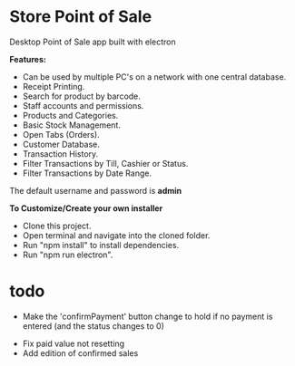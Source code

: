 # Store Point of Sale
 Desktop Point of Sale app built with electron
 
  **Features:**

- Can be used by multiple PC's on a network with one central database.
- Receipt Printing.
- Search for product by barcode.
- Staff accounts and permissions. 
- Products and Categories.
- Basic Stock Management.
- Open Tabs (Orders).
- Customer Database. 
- Transaction History. 
- Filter Transactions by Till, Cashier or Status. 
- Filter Transactions by Date Range. 

The default username and password is  **admin**

**To Customize/Create your own installer**

- Clone this project.
- Open terminal and navigate into the cloned folder.
- Run "npm install" to install dependencies.
- Run "npm run electron". 
# todo
+ Make the 'confirmPayment' button change to hold if no payment is entered (and the status changes to 0)
- Fix paid value not resetting
- Add edition of confirmed sales